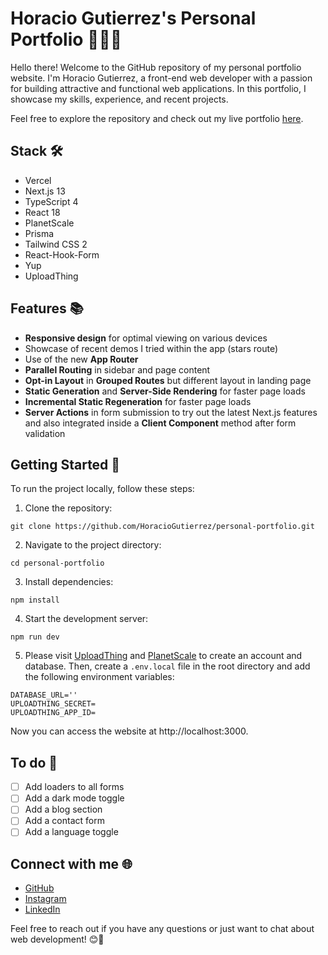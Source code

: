 # Horacio Gutierrez's Personal Portfolio 🚀👨‍💻

Hello there! Welcome to the GitHub repository of my personal portfolio website. I'm Horacio Gutierrez, a front-end web developer with a passion for building attractive and functional web applications. In this portfolio, I showcase my skills, experience, and recent projects.

Feel free to explore the repository and check out my live portfolio [here](https://horaciogutierrez.com).

## Stack 🛠

- Vercel
- Next.js 13
- TypeScript 4
- React 18
- PlanetScale
- Prisma
- Tailwind CSS 2
- React-Hook-Form
- Yup
- UploadThing

## Features 📚

- **Responsive design** for optimal viewing on various devices
- Showcase of recent demos I tried within the app (stars route)
- Use of the new **App Router**
- **Parallel Routing** in sidebar and page content
- **Opt-in Layout** in **Grouped Routes** but different layout in landing page
- **Static Generation** and **Server-Side Rendering** for faster page loads
- **Incremental Static Regeneration** for faster page loads
- **Server Actions** in form submission to try out the latest Next.js features and also integrated inside a **Client Component** method after form validation 

## Getting Started 🚀

To run the project locally, follow these steps:

1. Clone the repository:

```
git clone https://github.com/HoracioGutierrez/personal-portfolio.git
```

2. Navigate to the project directory:

```
cd personal-portfolio
```

3. Install dependencies:

```
npm install
```

4. Start the development server:

```
npm run dev
```

5. Please visit [UploadThing](https://uploadthing.com/) and [PlanetScale](https://planetscale.com/) to create an account and database. Then, create a `.env.local` file in the root directory and add the following environment variables:

```
DATABASE_URL=''
UPLOADTHING_SECRET=
UPLOADTHING_APP_ID=
```

Now you can access the website at http://localhost:3000.

## To do 📝

- [ ] Add loaders to all forms
- [ ] Add a dark mode toggle
- [ ] Add a blog section
- [ ] Add a contact form
- [ ] Add a language toggle

## Connect with me 🌐

- [GitHub](https://github.com/HoracioGutierrez)
- [Instagram](https://www.instagram.com/horagutierrez)
- [LinkedIn](https://www.linkedin.com/in/horacioegutierrez/)

Feel free to reach out if you have any questions or just want to chat about web development! 😊👋